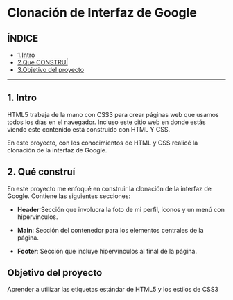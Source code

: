 # Clonación de Interfaz de Google

## ÍNDICE
* [1.Intro](https://github.com/Elizabeth-Ortiz-A/ClonDeGoogle/blob/main/README.md#1-intro)
* [2.Qué CONSTRUÍ](https://github.com/Elizabeth-Ortiz-A/ClonDeGoogle/blob/main/README.md#2-qu%C3%A9-constru%C3%AD)
* [3.Objetivo del proyecto](https://github.com/Elizabeth-Ortiz-A/ClonDeGoogle/blob/main/README.md#objetivo-del-proyecto)

****
## 1. Intro 
HTML5 trabaja de la mano con CSS3 para crear páginas web que usamos todos los días en el navegador. Incluso este citio web en donde estás viendo este contenido está construido con HTML Y CSS.

En este proyecto, con los conocimientos de HTML y CSS realicé la clonación de la interfaz de Google.

## 2. Qué construí 
En este proyecto me enfoqué en construir la clonación de la interfaz de Google. Contiene las siguientes secciones:

* **Header**:Sección que involucra la foto de mi perfil, iconos y un menú con hipervínculos.

* **Main**: Sección del contenedor para los elementos centrales de la página.

* **Footer**: Sección que incluye hipervínculos al final de la página.

## Objetivo del proyecto 
Aprender a utilizar las etiquetas estándar de HTML5 y los estilos de CSS3

